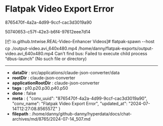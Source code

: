 # Flatpak Video Export Error

8765470f-4a2a-4d99-9ccf-cac3d3019a90

50740653-c57f-42e3-b6f4-97612eee7d14

[📦 io.github.tntwise.REAL-Video-Enhancer Videos]#  flatpak-spawn --host cp ./output-video.avi_640x480.mp4 /home/danny/flatpak-exports/output-video.avi_640x480.mp4 
Can't find bus: Failed to execute child process “dbus-launch” (No such file or directory)

---

* **dataDir** : src/applications/claude-json-converter/data
* **rootDir** : claude-json-converter
* **applicationRootDir** : claude-json-converter
* **tags** : p10.p20.p30.p40.p50
* **done** : false
* **meta** : {
  "conv_uuid": "8765470f-4a2a-4d99-9ccf-cac3d3019a90",
  "conv_name": "Flatpak Video Export Error",
  "updated_at": "2024-07-14T12:27:08.856557Z"
}
* **filepath** : /home/danny/github-danny/hyperdata/docs/chat-archives/md/8765/2024-07-14_507.md